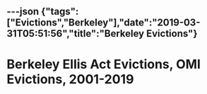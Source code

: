 ---json
{"tags":["Evictions","Berkeley"],"date":"2019-03-31T05:51:56","title":"Berkeley Evictions"}
---

Berkeley Ellis Act Evictions, OMI Evictions, 2001-2019
======================================================